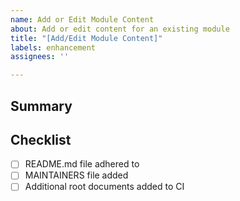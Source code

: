 ```yaml
---
name: Add or Edit Module Content
about: Add or edit content for an existing module
title: "[Add/Edit Module Content]"
labels: enhancement
assignees: ''

---
```


## Summary


## Checklist
- [ ] README.md file adhered to
- [ ] MAINTAINERS file added
- [ ] Additional root documents added to CI
